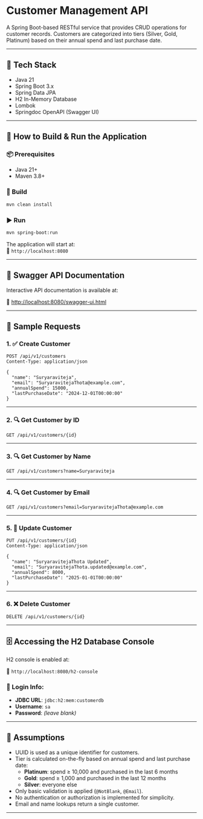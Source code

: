 # Customer Management API

A Spring Boot-based RESTful service that provides CRUD operations for customer records. Customers are categorized into tiers (Silver, Gold, Platinum) based on their annual spend and last purchase date.

---

## 🧱 Tech Stack

- Java 21
- Spring Boot 3.x
- Spring Data JPA
- H2 In-Memory Database
- Lombok
- Springdoc OpenAPI (Swagger UI)

---

## 🚀 How to Build & Run the Application

### 📦 Prerequisites

- Java 21+
- Maven 3.8+

### 🔨 Build

```bash
mvn clean install
```

### ▶ Run

```bash
mvn spring-boot:run
```

The application will start at:  
📍 `http://localhost:8080`

---

## 📘 Swagger API Documentation

Interactive API documentation is available at:

📄 [http://localhost:8080/swagger-ui.html](http://localhost:8080/swagger-ui.html)

---

## 🔌 Sample Requests

### 1. ✅ Create Customer

```http
POST /api/v1/customers
Content-Type: application/json

{
  "name": "Suryaraviteja",
  "email": "SuryaravitejaThota@example.com",
  "annualSpend": 15000,
  "lastPurchaseDate": "2024-12-01T00:00:00"
}
```

---

### 2. 🔍 Get Customer by ID

```
GET /api/v1/customers/{id}
```

---

### 3. 🔍 Get Customer by Name

```
GET /api/v1/customers?name=Suryaraviteja
```

---

### 4. 🔍 Get Customer by Email

```
GET /api/v1/customers?email=SuryaravitejaThota@example.com
```

---

### 5. 🔄 Update Customer

```http
PUT /api/v1/customers/{id}
Content-Type: application/json

{
  "name": "SuryaravitejaThota Updated",
  "email": "SuryaravitejaThota.updated@example.com",
  "annualSpend": 8000,
  "lastPurchaseDate": "2025-01-01T00:00:00"
}
```

---

### 6. ❌ Delete Customer

```
DELETE /api/v1/customers/{id}
```

---

## 🗄 Accessing the H2 Database Console

H2 console is enabled at:

🔗 `http://localhost:8080/h2-console`

### 🧾 Login Info:

- **JDBC URL**: `jdbc:h2:mem:customerdb`
- **Username**: `sa`
- **Password**: *(leave blank)*

---

## 📝 Assumptions

- UUID is used as a unique identifier for customers.
- Tier is calculated on-the-fly based on annual spend and last purchase date:
    - **Platinum**: spend ≥ 10,000 and purchased in the last 6 months
    - **Gold**: spend ≥ 1,000 and purchased in the last 12 months
    - **Silver**: everyone else
- Only basic validation is applied (`@NotBlank`, `@Email`).
- No authentication or authorization is implemented for simplicity.
- Email and name lookups return a single customer.

---
